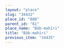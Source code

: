 ```yaml
---
layout: "place"
slug: "34432"
place_id: "808"
parent_id: "61"
place_name: "Bāb-mahīri"
title: "Bāb-mahīri"
previous_item: "34435"
---
```

